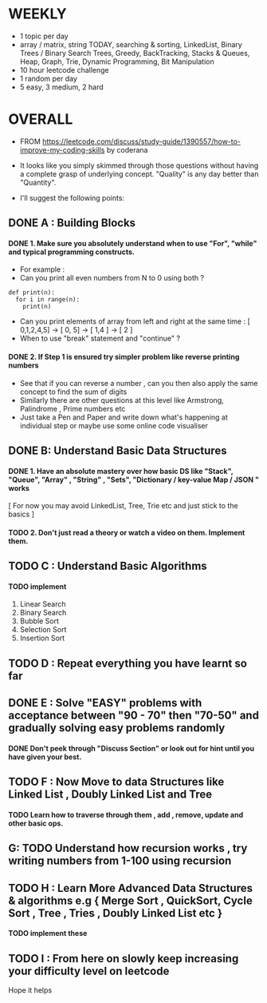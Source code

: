 # WEEKLY
- 1 topic per day
- array /  matrix, string TODAY, searching & sorting, LinkedList, Binary Trees / Binary Search Trees, Greedy, BackTracking, Stacks & Queues, Heap, Graph, Trie, Dynamic Programming, Bit Manipulation
- 10 hour leetcode challenge 
- 1 random per day
- 5 easy, 3 medium, 2 hard

# OVERALL
- FROM https://leetcode.com/discuss/study-guide/1390557/how-to-improve-my-coding-skills by coderana
- It looks like you simply skimmed through those questions without having a complete grasp of underlying concept.
"Quality" is any day better than "Quantity".

- I'll suggest the following points:

## DONE A : Building Blocks
#### DONE 1. Make sure you absolutely understand when to use "For", "while" and typical programming constructs.
- For example :
- Can you print all even numbers from N to 0 using both ?
```
def print(n):
  for i in range(n):
    print(n)

```
- Can you print elements of array from left and right at the same time : [ 0,1,2,4,5] -> [ 0, 5] -> [ 1,4 ] -> [ 2 ]
- When to use "break" statement and "continue" ?
#### DONE 2. If Step 1 is ensured try simpler problem like reverse printing numbers
- See that if you can reverse a number , can you then also apply the same concept to find the sum of digits
- Similarly there are other questions at this level like Armstrong, Palindrome , Prime numbers etc
- Just take a Pen and Paper and write down what's happening at individual step or maybe use some online code visualiser

## DONE B: Understand Basic Data Structures
#### DONE 1. Have an absolute mastery over how basic DS like "Stack", "Queue", "Array" , "String" , "Sets", "Dictionary / key-value Map / JSON " works
[ For now you may avoid LinkedList, Tree, Trie etc and just stick to the basics ]
#### TODO 2. Don't just read a theory or watch a video on them. Implement them.

## TODO C : Understand Basic Algorithms
#### TODO implement
1. Linear Search
2. Binary Search
3. Bubble Sort
4. Selection Sort
5. Insertion Sort


## TODO D : Repeat everything you have learnt so far

## DONE E : Solve "EASY" problems with acceptance between "90 - 70" then "70-50" and gradually solving easy problems randomly
#### DONE Don't peek through "Discuss Section" or look out for hint until you have given your best.

## TODO F : Now Move to data Structures like Linked List , Doubly Linked List and Tree
#### TODO Learn how to traverse through them , add , remove, update and other basic ops.

## G: TODO Understand how recursion works , try writing numbers from 1-100 using recursion

## TODO H : Learn More Advanced Data Structures & algorithms e.g { Merge Sort , QuickSort, Cycle Sort , Tree , Tries , Doubly Linked List etc }
#### TODO implement these

## TODO I : From here on slowly keep increasing your difficulty level on leetcode

Hope it helps
